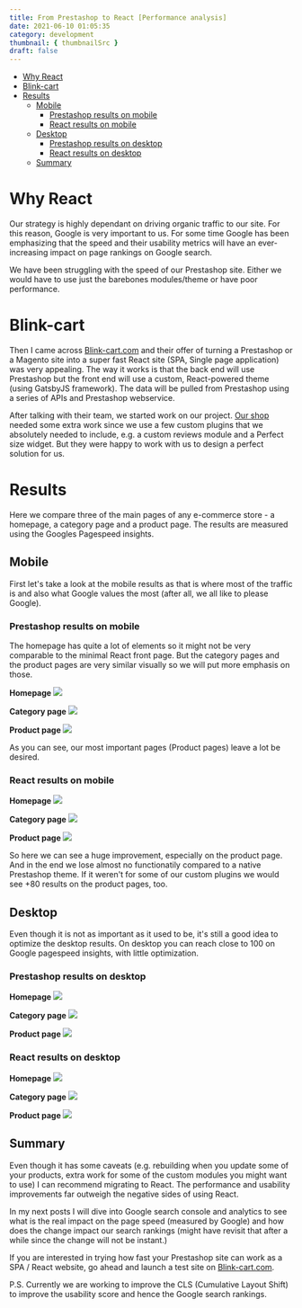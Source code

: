 ```yaml
---
title: From Prestashop to React [Performance analysis]
date: 2021-06-10 01:05:35
category: development
thumbnail: { thumbnailSrc }
draft: false
---
```


- [Why React](#why-react)
- [Blink-cart](#blink-cart)
- [Results](#results)
  - [Mobile](#mobile)
    - [Prestashop results on mobile](#prestashop-results-on-mobile)
    - [React results on mobile](#react-results-on-mobile)
  - [Desktop](#desktop)
    - [Prestashop results on desktop](#prestashop-results-on-desktop)
    - [React results on desktop](#react-results-on-desktop)
  - [Summary](#summary)

# Why React

Our strategy is highly dependant on driving organic traffic to our site. For this reason, Google is very important to us. For some time Google has been emphasizing that the speed and their usability metrics will have an ever-increasing impact on page rankings on Google search.

We have been struggling with the speed of our Prestashop site. Either we would have to use just the barebones modules/theme or have poor performance.

# Blink-cart

Then I came across <a href="https://blink-cart.com" target="_blank">Blink-cart.com</a> and their offer of turning a Prestashop or a Magento site into a super fast React site (SPA, Single page application) was very appealing. The way it works is that the back end will use Prestashop but the front end will use a custom, React-powered theme (using GatsbyJS framework). The data will be pulled from Prestashop using a series of APIs and Prestashop webservice.

After talking with their team, we started work on our project. <a href="https://www.hersecret.fi/" target="_blank">Our shop</a> needed some extra work since we use a few custom plugins that we absolutely needed to include, e.g. a custom reviews module and a Perfect size widget. But they were happy to work with us to design a perfect solution for us.

# Results

Here we compare three of the main pages of any e-commerce store - a homepage, a category page and a product page. The results are measured using the Googles Pagespeed insights.

## Mobile

First let's take a look at the mobile results as that is where most of the traffic is and also what Google values the most (after all, we all like to please Google).

### Prestashop results on mobile

The homepage has quite a lot of elements so it might not be very comparable to the minimal React front page. But the category pages and the product pages are very similar visually so we will put more emphasis on those.

**Homepage**
![](./images/homepage.jpg)

**Category page**
![](./images/mekot-ja-hameet.jpg)

**Product page**
![](./images/product-page.jpg)

As you can see, our most important pages (Product pages) leave a lot be desired.

### React results on mobile

**Homepage**
![](./images/spa-homepage-mobile.jpg)

**Category page**
![](./images/spa-category-mobile.jpg)

**Product page**
![](./images/spa-product-mobile_1.jpg)

So here we can see a huge improvement, especially on the product page. And in the end we lose almost no functionatily compared to a native Prestashop theme. If it weren't for some of our custom plugins we would see +80 results on the product pages, too.

## Desktop

Even though it is not as important as it used to be, it's still a good idea to optimize the desktop results. On desktop you can reach close to 100 on Google pagespeed insights, with little optimization.

### Prestashop results on desktop

**Homepage**
![](./images/homepage-desktop.jpg)

**Category page**
![](./images/mekot-ja-hameet-desktop.jpg)

**Product page**
![](./images/product-page-desktop.jpg)

### React results on desktop

**Homepage**
![](./images/spa-category-desktop.jpg)

**Category page**
![](./images/spa-category-desktop.jpg)

**Product page**
![](./images/spa-product-desktop.jpg)

## Summary

Even though it has some caveats (e.g. rebuilding when you update some of your products, extra work for some of the custom modules you might want to use) I can recommend migrating to React. The performance and usability improvements far outweigh the negative sides of using React.

In my next posts I will dive into Google search console and analytics to see what is the real impact on the page speed (measured by Google) and how does the change impact our search rankings (might have revisit that after a while since the change will not be instant.)

If you are interested in trying how fast your Prestashop site can work as a SPA / React website, go ahead and launch a test site on <a href="https://blink-cart.com" target="_blank">Blink-cart.com</a>.

P.S. Currently we are working to improve the CLS (Cumulative Layout Shift) to improve the usability score and hence the Google search rankings.
